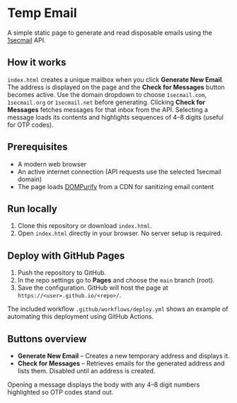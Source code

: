 # Temp Email

A simple static page to generate and read disposable emails using the [1secmail](https://www.1secmail.com/) API.

## How it works

`index.html` creates a unique mailbox when you click **Generate New Email**. The address is displayed on the page and the **Check for Messages** button becomes active. Use the domain dropdown to choose `1secmail.com`, `1secmail.org` or `1secmail.net` before generating. Clicking **Check for Messages** fetches messages for that inbox from the API. Selecting a message loads its contents and highlights sequences of 4–8 digits (useful for OTP codes).

## Prerequisites

- A modern web browser
- An active internet connection (API requests use the selected 1secmail domain)
- The page loads [DOMPurify](https://github.com/cure53/DOMPurify) from a CDN for sanitizing email content

## Run locally

1. Clone this repository or download `index.html`.
2. Open `index.html` directly in your browser. No server setup is required.

## Deploy with GitHub Pages

1. Push the repository to GitHub.
2. In the repo settings go to **Pages** and choose the `main` branch (root).
3. Save the configuration. GitHub will host the page at `https://<user>.github.io/<repo>/`.

The included workflow `.github/workflows/deploy.yml` shows an example of automating this deployment using GitHub Actions.

## Buttons overview

- **Generate New Email** – Creates a new temporary address and displays it.
- **Check for Messages** – Retrieves emails for the generated address and lists them. Disabled until an address is created.

Opening a message displays the body with any 4–8 digit numbers highlighted so OTP codes stand out.
